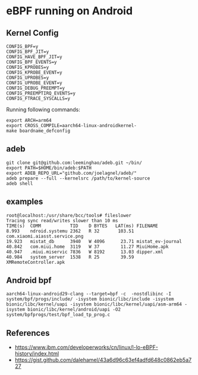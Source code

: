 # eBPF running on Android

## Kernel Config

```
CONFIG_BPF=y
CONFIG_BPF_JIT=y
CONFIG_HAVE_BPF_JIT=y
CONFIG_BPF_EVENTS=y
CONFIG_KPROBES=y
CONFIG_KPROBE_EVENT=y
CONFIG_UPROBES=y
CONFIG_UPROBE_EVENT=y
CONFIG_DEBUG_PREEMPT=y
CONFIG_PREEMPTIRQ_EVENTS=y
CONFIG_FTRACE_SYSCALLS=y
```

Running following commands:

```
export ARCH=arm64
export CROSS_COMPILE=aarch64-linux-androidkernel-
make boardname_defconfig
```

## adeb

```
git clone git@github.com:leeminghao/adeb.git ~/bin/
export PATH=$HOME/bin/adeb:$PATH
export ADEB_REPO_URL="github.com/joelagnel/adeb/"
adeb prepare --full --kernelsrc /path/to/kernel-source
adeb shell
```

## examples

```
root@localhost:/usr/share/bcc/tools# fileslower
Tracing sync read/writes slower than 10 ms
TIME(s)  COMM           TID    D BYTES   LAT(ms) FILENAME
8.993    ndroid.systemu 2362   R 32       103.51 com.xiaomi.aiasst.service.png
19.923   mistat_db      3940   W 4096      23.71 mistat_ev-journal
40.842   com.miui.home  3119   W 37        11.27 MiuiHome.apk
40.947   .miui.miservic 7836   W 8192      13.03 dipper.xml
40.984   system_server  1538   R 25        39.59 XMRemoteController.apk
```

## Android bpf

```
aarch64-linux-android29-clang --target=bpf -c  -nostdlibinc -I system/bpf/progs/include/ -isystem bionic/libc/include -isystem bionic/libc/kernel/uapi -isystem bionic/libc/kernel/uapi/asm-arm64 -isystem bionic/libc/kernel/android/uapi -O2 system/bpfprogs/test/bpf_load_tp_prog.c
```

## References

* https://www.ibm.com/developerworks/cn/linux/l-lo-eBPF-history/index.html
* https://gist.github.com/dalehamel/43a6d96c63ef4adfd648c0862eb5a727